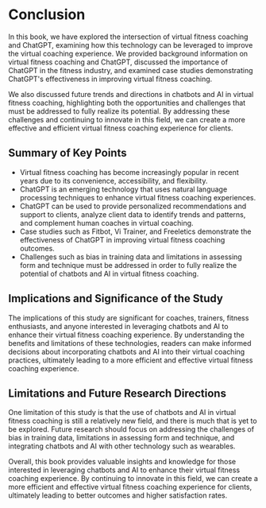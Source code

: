 Conclusion
==========

In this book, we have explored the intersection of virtual fitness coaching and ChatGPT, examining how this technology can be leveraged to improve the virtual coaching experience. We provided background information on virtual fitness coaching and ChatGPT, discussed the importance of ChatGPT in the fitness industry, and examined case studies demonstrating ChatGPT's effectiveness in improving virtual fitness coaching.

We also discussed future trends and directions in chatbots and AI in virtual fitness coaching, highlighting both the opportunities and challenges that must be addressed to fully realize its potential. By addressing these challenges and continuing to innovate in this field, we can create a more effective and efficient virtual fitness coaching experience for clients.

Summary of Key Points
---------------------

* Virtual fitness coaching has become increasingly popular in recent years due to its convenience, accessibility, and flexibility.
* ChatGPT is an emerging technology that uses natural language processing techniques to enhance virtual fitness coaching experiences.
* ChatGPT can be used to provide personalized recommendations and support to clients, analyze client data to identify trends and patterns, and complement human coaches in virtual coaching.
* Case studies such as Fitbot, Vi Trainer, and Freeletics demonstrate the effectiveness of ChatGPT in improving virtual fitness coaching outcomes.
* Challenges such as bias in training data and limitations in assessing form and technique must be addressed in order to fully realize the potential of chatbots and AI in virtual fitness coaching.

Implications and Significance of the Study
------------------------------------------

The implications of this study are significant for coaches, trainers, fitness enthusiasts, and anyone interested in leveraging chatbots and AI to enhance their virtual fitness coaching experience. By understanding the benefits and limitations of these technologies, readers can make informed decisions about incorporating chatbots and AI into their virtual coaching practices, ultimately leading to a more efficient and effective virtual fitness coaching experience.

Limitations and Future Research Directions
------------------------------------------

One limitation of this study is that the use of chatbots and AI in virtual fitness coaching is still a relatively new field, and there is much that is yet to be explored. Future research should focus on addressing the challenges of bias in training data, limitations in assessing form and technique, and integrating chatbots and AI with other technology such as wearables.

Overall, this book provides valuable insights and knowledge for those interested in leveraging chatbots and AI to enhance their virtual fitness coaching experience. By continuing to innovate in this field, we can create a more efficient and effective virtual fitness coaching experience for clients, ultimately leading to better outcomes and higher satisfaction rates.
